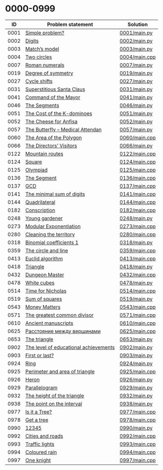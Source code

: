 # 0000-0999

| ID   | Problem statement                                                                | Solution                       |
|------|----------------------------------------------------------------------------------|--------------------------------|
| 0001 | [Simple problem?](https://www.e-olymp.com/en/problems/1)                         | [0001/main.py](0001/main.py)   |
| 0002 | [Digits](https://www.e-olymp.com/en/problems/2)                                  | [0002/main.py](0002/main.py)   |
| 0003 | [Match’s model](https://www.e-olymp.com/en/problems/3)                           | [0003/main.py](0003/main.py)   |
| 0004 | [Two circles](https://www.e-olymp.com/en/problems/4)                             | [0004/main.cpp](0004/main.cpp) |
| 0007 | [Roman numerals](https://www.e-olymp.com/en/problems/7)                          | [0007/main.py](0007/main.py)   |
| 0019 | [Degree of symmetry](https://www.e-olymp.com/en/problems/19)                     | [0019/main.py](0019/main.py)   |
| 0027 | [Cycle shifts](https://www.e-olymp.com/en/problems/27)                           | [0027/main.py](0027/main.py)   |
| 0031 | [Superstitious Santa Claus](https://www.e-olymp.com/en/problems/31)              | [0031/main.py](0031/main.py)   |
| 0041 | [Command of the Mayor](https://www.e-olymp.com/en/problems/41)                   | [0041/main.py](0041/main.py)   |
| 0046 | [The Segments](https://www.e-olymp.com/en/problems/46)                           | [0046/main.py](0046/main.py)   |
| 0051 | [The Cost of the K-dominoes](https://www.e-olymp.com/ru/problems/51)             | [0051/main.py](0051/main.py)   |
| 0052 | [The Cheese for Anfisa](https://www.e-olymp.com/en/problems/52)                  | [0052/main.py](0052/main.py)   |
| 0057 | [The Butterfly – Medical Attendan](https://www.e-olymp.com/en/problems/57)       | [0057/main.py](0057/main.py)   |
| 0060 | [The Area of the Polygon](https://www.e-olymp.com/en/problems/60)                | [0060/main.cpp](0060/main.cpp) |
| 0066 | [The Directors’ Visitors](https://www.e-olymp.com/en/problems/66)                | [0066/main.py](0066/main.py)   |
| 0122 | [Mountain routes](https://www.e-olymp.com/en/problems/122)                       | [0122/main.cpp](0122/main.cpp) |
| 0124 | [Square](https://www.e-olymp.com/en/problems/124)                                | [0124/main.cpp](0124/main.cpp) |
| 0125 | [Olympiad](https://www.e-olymp.com/en/problems/125)                              | [0125/main.cpp](0125/main.cpp) |
| 0136 | [The Segment](https://www.e-olymp.com/en/problems/136)                           | [0136/main.cpp](0136/main.cpp) |
| 0137 | [GCD](https://www.e-olymp.com/en/problems/137)                                   | [0137/main.cpp](0137/main.cpp) |
| 0141 | [The minimal sum of digits](https://www.e-olymp.com/en/problems/141)             | [0141/main.cpp](0141/main.cpp) |
| 0144 | [Quadrilateral](https://www.e-olymp.com/en/problems/144)                         | [0144/main.cpp](0144/main.cpp) |
| 0182 | [Conscription](https://www.e-olymp.com/en/problems/182)                          | [0182/main.cpp](0182/main.cpp) |
| 0248 | [Young gardener](https://www.e-olymp.com/en/problems/248)                        | [0248/main.py](0248/main.py)   |
| 0273 | [Modular Exponentiation](https://www.e-olymp.com/en/problems/273)                | [0273/main.cpp](0273/main.cpp) |
| 0280 | [Cleaning the territory](https://www.e-olymp.com/en/problems/280)                | [0280/main.cpp](0280/main.cpp) |
| 0318 | [Binomial coefficients 1](https://www.e-olymp.com/en/problems/318)               | [0318/main.py](0318/main.py)   |
| 0359 | [The circle and line](https://www.e-olymp.com/en/problems/359)                   | [0359/main.cpp](0359/main.cpp) |
| 0413 | [Euclid algorithm](https://www.e-olymp.com/en/problems/413)                      | [0413/main.cpp](0413/main.cpp) |
| 0418 | [Triangle](https://www.e-olymp.com/en/problems/418)                              | [0418/main.py](0418/main.py)   |
| 0432 | [Dungeon Master](https://www.e-olymp.com/en/problems/432)                        | [0432/main.cpp](0432/main.cpp) |
| 0478 | [White cubes](https://www.e-olymp.com/en/problems/478)                           | [0478/main.py](0478/main.py)   |
| 0514 | [Time for Nicholas](https://www.e-olymp.com/en/problems/514)                     | [0514/main.cpp](0514/main.cpp) |
| 0519 | [Sum of squares](https://www.e-olymp.com/en/problems/519)                        | [0519/main.py](0519/main.py)   |
| 0543 | [Money Matters](https://www.e-olymp.com/en/problems/543)                         | [0543/main.cpp](0543/main.cpp) |
| 0571 | [The greatest common divisor](https://www.e-olymp.com/en/problems/571)           | [0571/main.cpp](0571/main.cpp) |
| 0610 | [Ancient manuscripts](https://www.e-olymp.com/en/problems/610)                   | [0610/main.cpp](0610/main.cpp) |
| 0625 | [Расстояние между вершинами](https://www.e-olymp.com/en/problems/625)            | [0625/main.cpp](0625/main.cpp) |
| 0653 | [The triangle](https://www.e-olymp.com/en/problems/653)                          | [0653/main.py](0653/main.py)   |
| 0902 | [The level of educational achievements](https://www.e-olymp.com/en/problems/902) | [0902/main.py](0902/main.py)   |
| 0903 | [First or last?](https://www.e-olymp.com/en/problems/903)                        | [0903/main.py](0903/main.py)   |
| 0924 | [Ring](https://www.e-olymp.com/en/problems/924)                                  | [0924/main.py](0924/main.py)   |
| 0925 | [Perimeter and area of triangle](https://www.e-olymp.com/en/problems/925)        | [0925/main.cpp](0925/main.cpp) |
| 0926 | [Heron](https://www.e-olymp.com/en/problems/926)                                 | [0926/main.py](0926/main.py)   |
| 0929 | [Parallelogram](https://www.e-olymp.com/en/problems/929)                         | [0929/main.py](0929/main.py)   |
| 0932 | [The height of the triangle](https://www.e-olymp.com/en/problems/932)            | [0932/main.py](0932/main.py)   |
| 0938 | [The point on the interval](https://www.e-olymp.com/en/problems/938)             | [0938/main.py](0938/main.py)   |
| 0977 | [Is it a Tree?](https://www.e-olymp.com/en/problems/977)                         | [0977/main.cpp](0977/main.cpp) |
| 0978 | [Get a tree](https://www.e-olymp.com/en/problems/978)                            | [0978/main.cpp](0978/main.cpp) |
| 0990 | [12345](https://www.e-olymp.com/en/problems/990)                                 | [0990/main.py](0990/main.py)   |
| 0992 | [Cities and roads](https://www.e-olymp.com/en/problems/992)                      | [0992/main.cpp](0992/main.cpp) |
| 0993 | [Traffic lights](https://www.e-olymp.com/en/problems/993)                        | [0993/main.cpp](0993/main.cpp) |
| 0994 | [Coloured rain](https://www.e-olymp.com/en/problems/994)                         | [0994/main.cpp](0994/main.cpp) |
| 0997 | [One knight](https://www.e-olymp.com/en/problems/997)                            | [0997/main.cpp](0997/main.cpp) |

